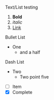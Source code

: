 Text/List testing
1. **Bold**
2. *italic*
3. [Link](http://google.com)

Bullet List
* One
  * and a half

Dash List
- Two
  - Two point five

- [ ] Item
- [x] Complete
